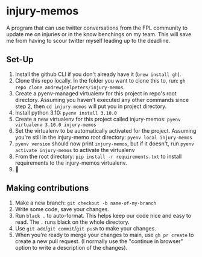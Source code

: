 # injury-memos
A program that can use twitter conversations from the FPL community to update me on injuries or in the know benchings on my team. This will save me from having to scour twitter myself leading up to the deadline.

## Set-Up
1. Install the github CLI if you don't already have it (`brew install gh`).
2. Clone this repo locally. In the folder you want to clone this to, run: `gh repo clone andrewjoelpeters/injury-memos`.
3. Create a pyenv-managed virtualenv for this project in repo's root directory. Assuming you haven't executed any other commands since step 2, then `cd injury-memos` will put you in project directory.
4. Install python 3.10: `pyenv install 3.10.0`
5. Create a new virtualenv for this project called injury-memos: `pyenv virtualenv 3.10.0 injury-memos`
6. Set the virtualenv to be automatically activated for the project. Assuming you're still in the injury-memo root directory: `pyenv local injury-memos`
7. `pyenv version` should now print `injury-memos`, but if it doesn't, run `pyenv activate injury-memos` to activate the virtualenv
8. From the root directory: `pip install -r requirements.txt` to install requirements to the injury-memos virtualenv.
9. 🎉

## Making contributions
1. Make a new branch: `git checkout -b name-of-my-branch`
2. Write some code, save your changes.
3. Run `black .` to auto-format. This helps keep our code nice and easy to read. The `.` runs black on the whole directory.
4. Use `git add`/`git commit`/`git push` to make your changes.
5. When you're ready to merge your changes to main, use `gh pr create` to create a new pull request. (I normally use the "continue in browser" option to write a description of the changes).
